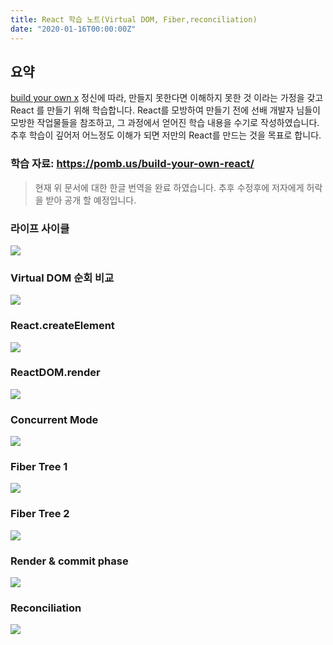 ```yaml
---
title: React 학습 노트(Virtual DOM, Fiber,reconciliation)
date: "2020-01-16T00:00:00Z"
---
```


## 요약

[build your own x](https://github.com/danistefanovic/build-your-own-x) 정신에 따라, 만들지 못한다면 이해하지 못한 것 이라는 가정을 갖고 React 를 만들기 위해 학습합니다.
React를 모방하여 만들기 전에 선배 개발자 님들이 모방한 작업물들을 참조하고, 그 과정에서 얻어진 학습 내용을 수기로 작성하였습니다.
추후 학습이 깊어저 어느정도 이해가 되면 저만의 React를 만드는 것을 목표로 합니다.

### 학습 자료: https://pomb.us/build-your-own-react/

> 현재 위 문서에 대한 한글 번역을 완료 하였습니다.
> 추후 수정후에 저자에게 허락을 받아 공개 할 예정입니다.

### 라이프 사이클

![](1.jpg)

### Virtual DOM 순회 비교

![](2.jpg)

### React.createElement

![](3.jpg)

### ReactDOM.render

![](4.jpg)

### Concurrent Mode

![](5.jpg)

### Fiber Tree 1

![](6.jpg)

### Fiber Tree 2

![](7.jpg)

### Render & commit phase

![](8.jpg)

### Reconciliation

![](9.jpg)
